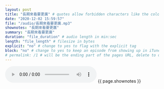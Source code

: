 ```yaml
---
layout: post
title: "長期來看要更廣" # quotes allow forbidden characters like the colon
date: "2020-12-02 15:59:57"
file: "/audio/長期來看要更廣.mp3"
shownotes: "長期來看要更廣"
summary: "長期來看要更廣"
duration: "file_duration" # audio length in min:sec
length: "file_length" # filesize in bytes
explicit: "no" # change to yes to flag with the explicit tag
block: "no" # change to yes to keep an episode from showing up in iTunes
# permalink: /1 # will be the ending part of the pages URL, delete to default to the title
---
```


<audio controls>
<source src="{{site.url}}{{site.baseurl}}{{ page.file }}" type="audio/x-mp3">
Your browser does not support the audio element.
</audio>
{{ page.shownotes }}
